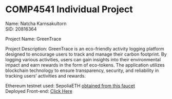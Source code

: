 # COMP4541 Individual Project

Name: Natcha Karnsakultorn\
SID: 20816364

Project Name: GreenTrace

Project Description: GreenTrace is an eco-friendly activity logging platform designed to encourage users to track and manage their carbon footprint. By logging various activities, users can gain insights into their environmental impact and earn rewards in the form of eco-tokens. The application utilizes blockchain technology to ensure transparency, security, and reliability in tracking users’ activities and rewards.

Ethereum testnet used: SepoliaETH [obtained from this faucet](https://cloud.google.com/application/web3/faucet/ethereum/sepolia)\
Deployed Front-end: [Click Here](https://natchakarnsa.github.io)
